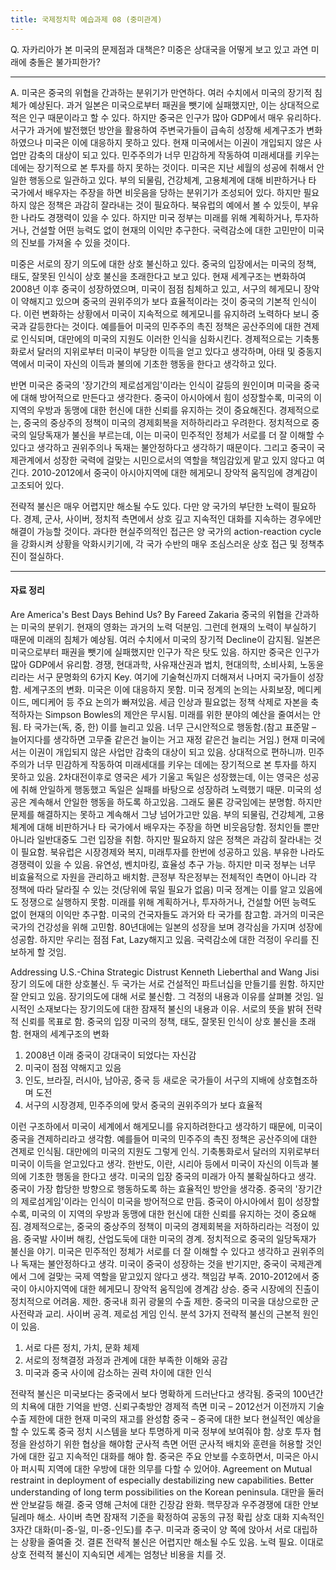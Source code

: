 ```yaml
---
title: 국제정치학 예습과제 08 (중미관계)
---
```


Q. 자카리아가 본 미국의 문제점과 대책은? 미중은 상대국을 어떻게 보고 있고 과연 미래에 충돌은 불가피한가?

---

A. 미국은 중국의 위협을 간과하는 분위기가 만연하다. 여러 수치에서 미국의 장기적 침체가 예상된다. 과거 일본은 미국으로부터 패권을 뺏기에 실패했지만, 이는 상대적으로 적은 인구 때문이라고 할 수 있다. 하지만 중국은 인구가 많아 GDP에서 매우 유리하다. 서구가 과거에 발전했던 방안을 활용하여 주변국가들이 급속히 성장해 세계구조가 변화하였으나 미국은 이에 대응하지 못하고 있다. 현재 미국에서는 이권이 개입되지 않은 사업만 감축의 대상이 되고 있다. 민주주의가 너무 민감하게 작동하여 미래세대를 키우는 데에는 장기적으로 본 투자를 하지 못하는 것이다. 미국은 지난 세월의 성공에 취해서 안일한 행동으로 일관하고 있다. 부의 되물림, 건강체계, 고용체계에 대해 비판하거나 타 국가에서 배우자는 주장을 하면 비웃음을 당하는 분위기가 조성되어 있다. 하지만 필요하지 않은 정책은 과감히 잘라내는 것이 필요하다. 북유럽의 예에서 볼 수 있듯이, 부유한 나라도 경쟁력이 있을 수 있다. 하지만 미국 정부는 미래를 위해 계획하거나, 투자하거나, 건설할 어떤 능력도 없이 현재의 이익만 추구한다. 국력감소에 대한 고민만이 미국의 진보를 가져올 수 있을 것이다.

미중은 서로의 장기 의도에 대한 상호 불신하고 있다. 중국의 입장에서는 미국의 정책, 태도, 잘못된 인식이 상호 불신을 초래한다고 보고 있다. 현재 세계구조는 변화하여 2008년 이후 중국이 성장하였으며, 미국이 점점 침체하고 있고, 서구의 헤게모니 장악이 약해지고 있으며 중국의 권위주의가 보다 효율적이라는 것이 중국의 기본적 인식이다. 이런 변화하는 상황에서 미국이 지속적으로 헤게모니를 유지하려 노력하다 보니 중국과 갈등한다는 것이다. 예를들어 미국의 민주주의 촉진 정책은 공산주의에 대한 견제로 인식되며, 대만에의 미국의 지원도 이러한 인식을 심화시킨다. 경제적으로는 기축통화로서 달러의 지위로부터 미국이 부당한 이득을 얻고 있다고 생각하며, 아태 및 중동지역에서 미국이 자신의 이득과 불의에 기초한 행동을 한다고 생각하고 있다.

반면 미국은 중국의 '장기간의 제로섬게임'이라는 인식이 갈등의 원인이며 미국을 중국에 대해 방어적으로 만든다고 생각한다. 중국이 아시아에서 힘이 성장할수록, 미국의 이 지역의 우방과 동맹에 대한 헌신에 대한 신뢰를 유지하는 것이 중요해진다. 경제적으로는, 중국의 중상주의 정책이 미국의 경제회복을 저하하리라고 우려한다. 정치적으로 중국의 일당독재가 불신을 부르는데, 이는 미국이 민주적인 정체가 서로를 더 잘 이해할 수 있다고 생각하고 권위주의나 독재는 불안정하다고 생각하기 때문이다. 그리고 중국이 국제관계에서 성장한 국력에 걸맞는 시민으로서의 역할을 책임감있게 맡고 있지 않다고 여긴다. 2010-2012에서 중국이 아시아지역에 대한 헤게모니 장악적 움직임에 경계감이 고조되어 있다.

전략적 불신은 매우 어렵지만 해소될 수도 있다. 다만 양 국가의 부단한 노력이 필요하다. 경제, 군사, 사이버, 정치적 측면에서 상호 깊고 지속적인 대화를 지속하는 경우에만 해결이 가능할 것이다. 과다한 현실주의적인 접근은 양 국가의 action-reaction cycle을 강화시켜 상황을 악화시키기에, 각 국가 수반의 매우 조심스러운 상호 접근 및 정책추진이 절실하다.

---

#### 자료 정리

Are America's Best Days Behind Us?
By Fareed Zakaria
중국의 위협을 간과하는 미국의 분위기.
현재의 영화는 과거의 노력 덕분임. 그런데 현재의 노력이 부실하기 때문에 미래의 침체가 예상됨.
여러 수치에서 미국의 장기적 Decline이 감지됨.
일본은 미국으로부터 패권을 뺏기에 실패했지만 인구가 작은 탓도 있음. 하지만 중국은 인구가 많아 GDP에서 유리함.
경쟁, 현대과학, 사유재산권과 법치, 현대의학, 소비사회, 노동윤리라는 서구 문명화의 6가지 Key.
여기에 기술혁신까지 더해져서 나머지 국가들이 성장함. 세계구조의 변화. 미국은 이에 대응하지 못함.
미국 정계의 논의는 사회보장, 메디케이드, 메디케어 등 주요 논의가 빠져있음.
세금 인상과 필요없는 정책 삭제로 자본을 축적하자는 Simpson Bowles의 제안은 무시됨.
미래를 위한 분야의 예산을 줄여서는 안됨. 타 국가는(독, 중, 한) 이를 늘리고 있음. 너무 근시안적으로 행동함.(참고 표준말 – 늘어지다를 생각하면 고무줄 같은건 늘이는 거고 재정 같은건 늘리는 거임.)
현재 미국에서는 이권이 개입되지 않은 사업만 감축의 대상이 되고 있음. 상대적으로 편하니까.
민주주의가 너무 민감하게 작동하여 미래세대를 키우는 데에는 장기적으로 본 투자를 하지 못하고 있음.
2차대전이후로 영국은 세가 기울고 독일은 성장했는데, 이는 영국은 성공에 취해 안일하게 행동했고 독일은 실패를 바탕으로 성장하려 노력했기 때문.
미국의 성공은 계속해서 안일한 행동을 하도록 하고있음. 그래도 물론 강국임에는 분명함.
하지만 문제를 해결하지는 못하고 계속해서 그냥 넘어가고만 있음.
부의 되물림, 건강체계, 고용체계에 대해 비판하거나 타 국가에서 배우자는 주장을 하면 비웃음당함. 정치인들 뿐만 아니라 일반대중도 그런 입장을 취함.
하지만 필요하지 않은 정책은 과감히 잘라내는 것이 필요함.
북유럽은 시장경제와 복지, 미래투자를 한번에 성공하고 있음.
부유한 나라도 경쟁력이 있을 수 있음. 유연성, 벤치마킹, 효율성 추구 가능.
하지만 미국 정부는 너무 비효율적으로 자원을 관리하고 배치함. 큰정부 작은정부는 전체적인 측면이 아니라 각 정책에 따라 달라질 수 있는 것(당위에 묶일 필요가 없음)
미국 정계는 이를 알고 있음에도 정쟁으로 실행하지 못함. 미래를 위해 계획하거나, 투자하거나, 건설할 어떤 능력도 없이 현재의 이익만 추구함.
미국의 건국자들도 과거와 타 국가를 참고함.
과거의 미국은 국가의 건강성을 위해 고민함. 80년대에는 일본의 성장을 보며 경각심을 가지며 성장에 성공함.
하지만 우리는 점점 Fat, Lazy해지고 있음. 국력감소에 대한 걱정이 우리를 진보하게 할 것임.

Addressing U.S.-China Strategic Distrust
Kenneth Lieberthal and Wang Jisi
장기 의도에 대한 상호불신.
두 국가는 서로 건설적인 파트너십을 만들기를 원함. 하지만 잘 안되고 있음. 장기의도에 대해 서로 불신함.
그 걱정의 내용과 이유를 살펴볼 것임. 일시적인 소재보다는 장기의도에 대한 잠재적 불신의 내용과 이유.
서로의 뜻을 밝혀 전략적 신뢰를 목표로 함.
중국의 입장
미국의 정책, 태도, 잘못된 인식이 상호 불신을 초래함.
현재의 세계구조의 변화
1. 2008년 이래 중국이 강대국이 되었다는 자신감
2. 미국이 점점 약해지고 있음
3. 인도, 브라질, 러시아, 남아공, 중국 등 새로운 국가들이 서구의 지배에 상호협조하며 도전
4. 서구의 시장경제, 민주주의에 맞서 중국의 권위주의가 보다 효율적

이런 구조하에서 미국이 세계에서 해게모니를 유지하려한다고 생각하기 때문에, 미국이 중국을 견제하리라고 생각함.
예를들어 미국의 민주주의 촉진 정책은 공산주의에 대한 견제로 인식됨.
대만에의 미국의 지원도 그렇게 인식.
기축통화로서 달러의 지위로부터 미국이 이득을 얻고있다고 생각.
한반도, 이란, 시리아 등에서 미국이 자신의 이득과 불의에 기초한 행동을 한다고 생각.
미국의 입장
중국의 미래가 아직 불확실하다고 생각. 중국이 가장 합당한 방향으로 행동하도록 하는 효율적인 방안을 생각중.
중국의 '장기간의 제로섬게임'이라는 인식이 미국을 방어적으로 만듬. 중국이 아시아에서 힘이 성장할수록, 미국의 이 지역의 우방과 동맹에 대한 헌신에 대한 신뢰를 유지하는 것이 중요해짐.
경제적으로는, 중국의 중상주의 정책이 미국의 경제회복을 저하하리라는 걱정이 있음. 중국발 사이버 해킹, 산업도둑에 대한 미국의 경계.
정치적으로 중국의 일당독재가 불신을 야기. 미국은 민주적인 정체가 서로를 더 잘 이해할 수 있다고 생각하고 권위주의나 독재는 불안정하다고 생각.
미국이 중국이 성장하는 것을 반기지만, 중국이 국제관계에서 그에 걸맞는 국제 역할을 맡고있지 않다고 생각. 책임감 부족.
2010-2012에서 중국이 아시아지역에 대한 헤게모니 장악적 움직임에 경계감 상승.
중국 시장에의 진출이 정치적으로 어려움. 제한. 중국내 희귀 광물의 수출 제한.
중국의 미국을 대상으로한 군사전략과 교리. 사이버 공격. 제로섬 게임 인식.
분석
3가지 전략적 불신의 근본적 원인이 있음.
1. 서로 다른 정치, 가치, 문화 체제
2. 서로의 정책결정 과정과 관계에 대한 부족한 이해와 공감
3. 미국과 중국 사이에 감소하는 권력 차이에 대한 인식

전략적 불신은 미국보다는 중국에서 보다 명확하게 드러난다고 생각됨. 중국의 100년간의 치욕에 대한 기억을 반영.
신뢰구축방안
 경제적 측면
미국 – 2012선거 이전까지 기술수출 제한에 대한 현재 미국의 재고를 완성함
중국 – 중국에 대한 보다 현실적인 예상을 할 수 있도록 중국 정치 시스템을 보다 투명하게 미국 정부에 보여줘야 함.
상호 투자 협정을 완성하기 위한 협상을 해야함
 군사적 측면
어떤 군사적 배치와 훈련을 허용할 것인가에 대한 깊고 지속적인 대화를 해야 함.
중국은 주요 안보를 수호하면서, 미국은 아시아 퍼시픽 지역에 대한 우방에 대한 의무를 다할 수 있어야.
Agreement on Mutual restraint in deployment of especially destabilizing new capabilities.
Better understanding of long term possibilities on the Korean peninsula.
대만을 둘러싼 안보갈등 해결.
중국 영해 근처에 대한 긴장감 완화.
핵무장과 우주경쟁에 대한 안보딜레마 해소.
 사이버 측면
잠재적 기준을 확정하여 공동의 규정 확립
 상호 대화
지속적인 3자간 대화(미-중-일, 미-중-인도)를 추구. 미국과 중국이 양 쪽에 앉아서 서로 대립하는 상황을 줄여줄 것.
결론
전략적 불신은 어렵지만 해소될 수도 있음. 노력 필요.
이대로 상호 전력적 불신이 지속되면 세계는 엄청난 비용을 치를 것.

